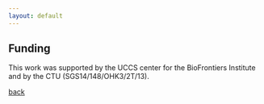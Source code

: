 ```yaml
---
layout: default
---
```


## Funding

This work was supported by the UCCS center for the BioFrontiers Institute and by the CTU (SGS14/148/OHK3/2T/13).

[back](./)
